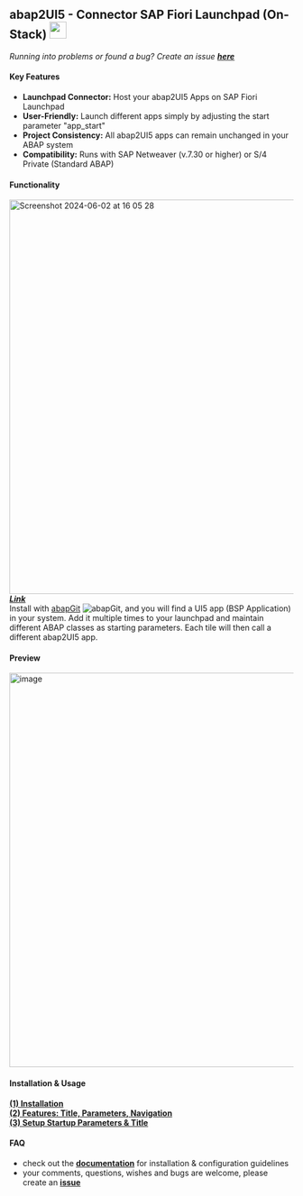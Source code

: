 ## abap2UI5 - Connector SAP Fiori Launchpad (On-Stack) <img src="https://github.com/abap2UI5/abap2UI5/assets/102328295/52ac0bb6-a219-4e9d-9e4f-62698dab3063" width="30">

_Running into problems or found a bug? Create an issue [**here**](https://github.com/abap2UI5/abap2UI5/issues)_

#### Key Features
* **Launchpad Connector:** Host your abap2UI5 Apps on SAP Fiori Launchpad
* **User-Friendly:** Launch different apps simply by adjusting the start parameter "app_start"
* **Project Consistency:** All abap2UI5 apps can remain unchanged in your ABAP system
* **Compatibility:** Runs with SAP Netweaver (v.7.30 or higher) or S/4 Private (Standard ABAP)
  
#### Functionality

<img width="700" alt="Screenshot 2024-06-02 at 16 05 28" src="https://github.com/abap2UI5/abap2UI5-connector_sap_fiori_launchpad/assets/102328295/7a66b131-0516-473d-a4ad-9468bdc5fdfb"><br>
___[Link](https://excalidraw.com/#json=n4Y2VdcMD32F0LvuJWs4-,NREoe051wicmP4XJfOSv5Q)___<br>
Install with [abapGit](https://abapgit.org) ![abapGit](https://docs.abapgit.org/img/favicon.png), and you will find a UI5 app (BSP Application) in your system. Add it multiple times to your launchpad and maintain different ABAP classes as starting parameters. Each tile will then call a different abap2UI5 app.

#### Preview
<img width="700" alt="image" src="https://github.com/abap2UI5/ext-fiori_launchpad_on_premise/assets/102328295/17c375e8-10cd-471e-83f8-d62ed27224e3">

#### Installation & Usage

[**(1) Installation**](https://www.linkedin.com/pulse/copy-abap2ui5-host-your-apps-sap-fiori-launchpad-abap2ui5-ocn2e/) <br>
[**(2) Features: Title, Parameters, Navigation**](https://www.linkedin.com/pulse/abap2ui5-host-your-apps-sap-fiori-launchpad-23-features-abap2ui5-upche/) <br>
[**(3) Setup Startup Parameters & Title**](https://github.com/abap2UI5/abap2UI5-documentation/blob/main/docs/ext-fiori_launchpad_integration/startup_params.md) <br>

#### FAQ
* check out the [**documentation**](https://github.com/abap2UI5/abap2UI5-documentation) for installation & configuration guidelines
* your comments, questions, wishes and bugs are welcome, please create an [**issue**](https://github.com/abap2UI5/integration-fiori_launchpad_on_premise/issues)
